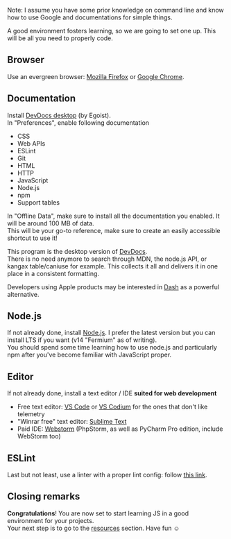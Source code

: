 <p class="notice">Note: I assume you have some prior knowledge on command line and know how to use Google and documentations for simple things.</p>

A good environment fosters learning, so we are going to set one up. This will be all you need to properly code.

## Browser

Use an evergreen browser: [Mozilla Firefox](<https://www.mozilla.org/en-US/firefox/all/>) or [Google Chrome](<https://www.google.com/chrome/>).

## Documentation

Install [DevDocs desktop](<https://github.com/egoist/devdocs-desktop/releases>) (by Egoist).  
In "Preferences", enable following documentation
  - CSS
  - Web APIs
  - ESLint
  - Git
  - HTML
  - HTTP
  - JavaScript
  - Node.js
  - npm
  - Support tables

In "Offline Data", make sure to install all the documentation you enabled. It will be around 100 MB of data.  
This will be your go-to reference, make sure to create an easily accessible shortcut to use it!

This program is the desktop version of [DevDocs](<https://devdocs.io/>).  
There is no need anymore to search through MDN, the node.js API, or kangax table/caniuse for example. This collects it all and delivers it in one place in a consistent formatting.

Developers using Apple products may be interested in [Dash](<https://kapeli.com/dash>) as a powerful alternative.

## Node.js

If not already done, install [Node.js](<https://nodejs.org/en/download/>). I prefer the latest version but you can install LTS if you want (v14 "Fermium" as of writing).  
You should spend some time learning how to use node.js and particularly npm after you've become familiar with JavaScript proper.

## Editor

If not already done, install a text editor / IDE **suited for web development**
  - Free text editor: [VS Code](<https://code.visualstudio.com/>) or [VS Codium](<https://github.com/VSCodium/vscodium#vscodium>) for the ones that don't like telemetry
  - "Winrar free" text editor: [Sublime Text](<https://www.sublimetext.com/>)
  - Paid IDE: [Webstorm](<https://www.jetbrains.com/webstorm/>) (PhpStorm, as well as PyCharm Pro edition, include WebStorm too)

## ESLint

Last but not least, use a linter with a proper lint config: follow [this link](<https://github.com/Phoenix35/eslint-config>).

## Closing remarks

**Congratulations**! You are now set to start learning JS in a good environment for your projects.  
Your next step is to go to the [resources](<{{ "./resources/" | relative-url }}>) section. Have fun ☺️
